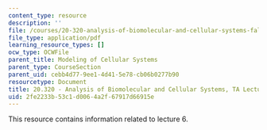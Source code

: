 ```yaml
---
content_type: resource
description: ''
file: /courses/20-320-analysis-of-biomolecular-and-cellular-systems-fall-2012/2fe2233b53c1d0064a2f67917d66915e_MIT20_320F12_Lecture6.pdf
file_type: application/pdf
learning_resource_types: []
ocw_type: OCWFile
parent_title: Modeling of Cellular Systems
parent_type: CourseSection
parent_uid: cebb4d77-9ee1-4d41-5e78-cb06b0277b90
resourcetype: Document
title: 20.320 - Analysis of Biomolecular and Cellular Systems, TA Lecture Note 6
uid: 2fe2233b-53c1-d006-4a2f-67917d66915e
---
```

This resource contains information related to lecture 6.